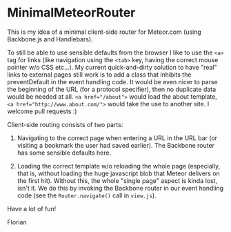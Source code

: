 MinimalMeteorRouter
=============================

This is my idea of a minimal client-side router for Meteor.com (using Backbone.js and Handlebars).

To still be able to use sensible defaults from the browser I like to use the `<a>` tag for links (like navigation using the `<tab>` key, having the correct mouse pointer w/o CSS etc...).
My current quick-and-dirty solution to have "real" links to external pages still work is to add a class that inhibits the preventDefault in the event handling code.
It would be even nicer to parse the beginning of the URL (for a protocol specifier), then no duplicate data would be needed at all. `<a href="/about">` would load the about template, `<a href="http://www.about.com/">` would take the use to another site. I welcome pull requests :)

Client-side routing consists of two parts:

1. Navigating to the correct page when entering a URL in the URL bar (or visiting a bookmark the user had saved earlier). The Backbone router has some sensible defaults here.

2. Loading the correct template w/o reloading the whole page (especially, that is, without loading the huge javascript blob that Meteor delivers on the first hit). Without this, the whole "single page" aspect is kinda lost, isn't it. We do this by invoking the Backbone router in our event handling code (see the `Router.navigate()` call in `view.js`).

Have a lot of fun!

Florian


